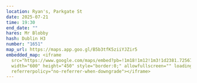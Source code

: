 ```yaml
---
location: Ryan's, Parkgate St
date: 2025-07-21
time: 19:30
end_date: ""
hares: Mr Blobby
hash: Dublin H3
number: "1651"
map_url: https://maps.app.goo.gl/B5b3tfK5ziiYJZir5
embedded_map: <iframe
  src="https://www.google.com/maps/embed?pb=!1m18!1m12!1m3!1d2381.725675209391!2d-6.296170822969298!3d53.34816667228979!2m3!1f0!2f0!3f0!3m2!1i1024!2i768!4f13.1!3m3!1m2!1s0x48670c368a0a22e3%3A0x6fbe3a691f39110!2sRyan&#39;s%20of%20Parkgate%20Street!5e0!3m2!1sen!2sus!4v1751125488209!5m2!1sen!2sus"
  width="600" height="450" style="border:0;" allowfullscreen="" loading="lazy"
  referrerpolicy="no-referrer-when-downgrade"></iframe>
---
```

